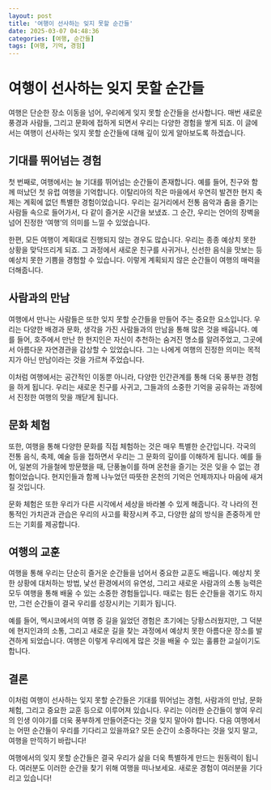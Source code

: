 ```yaml
---
layout: post
title: '여행이 선사하는 잊지 못할 순간들'
date: 2025-03-07 04:48:36
categories: [여행, 순간들]
tags: [여행, 기억, 경험]
---
```


# 여행이 선사하는 잊지 못할 순간들

여행은 단순한 장소 이동을 넘어, 우리에게 잊지 못할 순간들을 선사합니다. 매번 새로운 풍경과 사람들, 그리고 문화에 접하게 되면서 우리는 다양한 경험을 쌓게 되죠. 이 글에서는 여행이 선사하는 잊지 못할 순간들에 대해 깊이 있게 알아보도록 하겠습니다.

## 기대를 뛰어넘는 경험

첫 번째로, 여행에서는 늘 기대를 뛰어넘는 순간들이 존재합니다. 예를 들어, 친구와 함께 떠났던 첫 유럽 여행을 기억합니다. 이탈리아의 작은 마을에서 우연히 발견한 현지 축제는 계획에 없던 특별한 경험이었습니다. 우리는 길거리에서 전통 음악과 춤을 즐기는 사람들 속으로 들어가서, 다 같이 즐거운 시간을 보냈죠. 그 순간, 우리는 언어의 장벽을 넘어 진정한 ‘여행’의 의미를 느낄 수 있었습니다.

한편, 모든 여행이 계획대로 진행되지 않는 경우도 많습니다. 우리는 종종 예상치 못한 상황을 맞닥뜨리게 되죠. 그 과정에서 새로운 친구를 사귀거나, 신선한 음식을 맛보는 등 예상치 못한 기쁨을 경험할 수 있습니다. 이렇게 계획되지 않은 순간들이 여행의 매력을 더해줍니다.

## 사람과의 만남

여행에서 만나는 사람들은 또한 잊지 못할 순간들을 만들어 주는 중요한 요소입니다. 우리는 다양한 배경과 문화, 생각을 가진 사람들과의 만남을 통해 많은 것을 배웁니다. 예를 들어, 호주에서 만난 한 현지인은 자신이 추천하는 숨겨진 명소를 알려주었고, 그곳에서 아름다운 자연경관을 감상할 수 있었습니다. 그는 나에게 여행의 진정한 의미는 목적지가 아닌 만남이라는 것을 가르쳐 주었습니다.

이처럼 여행에서는 공간적인 이동뿐 아니라, 다양한 인간관계를 통해 더욱 풍부한 경험을 하게 됩니다. 우리는 새로운 친구를 사귀고, 그들과의 소중한 기억을 공유하는 과정에서 진정한 여행의 맛을 깨닫게 됩니다.

## 문화 체험

또한, 여행을 통해 다양한 문화를 직접 체험하는 것은 매우 특별한 순간입니다. 각국의 전통 음식, 축제, 예술 등을 접하면서 우리는 그 문화의 깊이를 이해하게 됩니다. 예를 들어, 일본의 가을철에 방문했을 때, 단풍놀이를 하며 온천을 즐기는 것은 잊을 수 없는 경험이었습니다. 현지인들과 함께 나누었던 따뜻한 온천의 기억은 언제까지나 마음에 새겨질 것입니다.

문화 체험은 또한 우리가 다른 시각에서 세상을 바라볼 수 있게 해줍니다. 각 나라의 전통적인 가치관과 관습은 우리의 사고를 확장시켜 주고, 다양한 삶의 방식을 존중하게 만드는 기회를 제공합니다.

## 여행의 교훈

여행을 통해 우리는 단순히 즐거운 순간들을 넘어서 중요한 교훈도 배웁니다. 예상치 못한 상황에 대처하는 방법, 낯선 환경에서의 유연성, 그리고 새로운 사람과의 소통 능력은 모두 여행을 통해 배울 수 있는 소중한 경험들입니다. 때로는 힘든 순간들을 겪기도 하지만, 그런 순간들이 결국 우리를 성장시키는 기회가 됩니다.

예를 들어, 멕시코에서의 여행 중 길을 잃었던 경험은 초기에는 당황스러웠지만, 그 덕분에 현지인과의 소통, 그리고 새로운 길을 찾는 과정에서 예상치 못한 아름다운 장소를 발견하게 되었습니다. 여행은 이렇게 우리에게 많은 것을 배울 수 있는 훌륭한 교실이기도 합니다.

## 결론

이처럼 여행이 선사하는 잊지 못할 순간들은 기대를 뛰어넘는 경험, 사람과의 만남, 문화 체험, 그리고 중요한 교훈 등으로 이루어져 있습니다. 우리는 이러한 순간들이 쌓여 우리의 인생 이야기를 더욱 풍부하게 만들어준다는 것을 잊지 말아야 합니다. 다음 여행에서는 어떤 순간들이 우리를 기다리고 있을까요? 모든 순간이 소중하다는 것을 잊지 말고, 여행을 만끽하기 바랍니다!  

여행에서의 잊지 못할 순간들은 결국 우리가 삶을 더욱 특별하게 만드는 원동력이 됩니다. 여러분도 이러한 순간을 찾기 위해 여행을 떠나보세요. 새로운 경험이 여러분을 기다리고 있습니다!